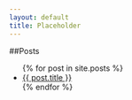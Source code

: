 ```yaml
---
layout: default
title: Placeholder
---
```


##Posts
<ul class="index">
	{% for post in site.posts %}
		<li class="exp"><a href="{{ post.url }}">{{ post.title }}</a></li>
	{% endfor %}
</ul>
